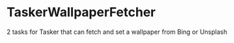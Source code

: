 # TaskerWallpaperFetcher
2 tasks for Tasker that can fetch and set a wallpaper from Bing or Unsplash
